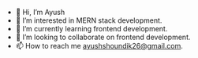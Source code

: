 - 👋 Hi, I’m Ayush
- 👀 I’m interested in MERN stack development. 
- 🌱 I’m currently learning frontend development.
- 💞️ I’m looking to collaborate on frontend development.
- 📫 How to reach me ayushshoundik26@gmail.com.

<!---
Ayushgit51/Ayushgit51 is a ✨ special ✨ repository because its `README.md` (this file) appears on your GitHub profile.
You can click the Preview link to take a look at your changes.
--->
